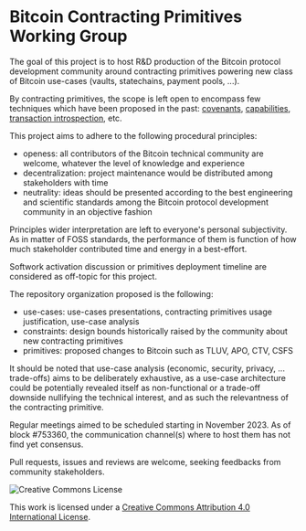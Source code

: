 # Bitcoin Contracting Primitives Working Group

The goal of this project is to host R&D production of the Bitcoin protocol development
community around contracting primitives powering new class of Bitcoin use-cases (vaults,
statechains, payment pools, ...).

By contracting primitives, the scope is left open to encompass few techniques which
have been proposed in the past: [covenants](https://fc17.ifca.ai/bitcoin/papers/bitcoin17-final28.pdf), [capabilities](https://lists.linuxfoundation.org/pipermail/bitcoin-dev/2021-December/019722.html), [transaction introspection](https://lists.linuxfoundation.org/pipermail/bitcoin-dev/2022-July/020753.html), etc.

This project aims to adhere to the following procedural principles:
- openess: all contributors of the Bitcoin technical community are welcome, whatever the level of knowledge and experience
- decentralization: project maintenance would be distributed among stakeholders with time
- neutrality: ideas should be presented according to the best engineering and scientific standards among the Bitcoin protocol development community in an objective fashion

Principles wider interpretation are left to everyone's personal subjectivity. As in matter of FOSS standards, the performance of
them is function of how much stakeholder contributed time and energy in a best-effort.

Softwork activation discussion or primitives deployment timeline are considered as off-topic for this
project. 

The repository organization proposed is the following:
- use-cases: use-cases presentations, contracting primitives usage justification, use-case analysis
- constraints: design bounds historically raised by the community about new contracting primitives
- primitives: proposed changes to Bitcoin such as TLUV, APO, CTV, CSFS
 
It should be noted that use-case analysis (economic, security, privacy, ... trade-offs) aims to be
deliberately exhaustive, as a use-case architecture could be potentially revealed itself as
non-functional or a trade-off downside nullifying the technical interest, and as such the
relevantness of the contracting primitive.

Regular meetings aimed to be scheduled starting in November 2023. As of block #753360, the
communication channel(s) where to host them has not find yet consensus.

Pull requests, issues and reviews are welcome, seeking feedbacks from community stakeholders.

![Creative Commons License](https://i.creativecommons.org/l/by/4.0/88x31.png "License CC-BY")

This work is licensed under a [Creative Commons Attribution 4.0 International License](https://creativecommons.org/licenses/by/4.0/).
